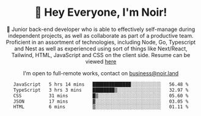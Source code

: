 <div align="center">

<h1 align="center">👋 Hey Everyone, I'm Noir! </h1>
  
<p>
  
 🎉 Junior back-end developer who is able to effectively self-manage during independent projects, as well as collaborate as part of a productive team. Proficient in an assortment of technologies, including Node, Go, Typescript and Nest as well as experienced using sort of things like Next/React, Tailwind, HTML, JavaScript and CSS on the client side. Resume can be viewed [here](https://cdn.noir.land/resume)

</p>
   
<p align="center">

  I'm open to full-remote works, contact on [business@noir.land](mailto:business@noir.land) 
 
 </p>
   

  
<!--START_SECTION:waka-->

```txt
JavaScript   5 hrs 14 mins   ██████████████░░░░░░░░░░░   56.48 %
TypeScript   3 hrs 3 mins    ████████▒░░░░░░░░░░░░░░░░   32.97 %
CSS          31 mins         █▒░░░░░░░░░░░░░░░░░░░░░░░   05.60 %
JSON         17 mins         ▓░░░░░░░░░░░░░░░░░░░░░░░░   03.05 %
HTML         6 mins          ▒░░░░░░░░░░░░░░░░░░░░░░░░   01.11 %
```

<!--END_SECTION:waka-->
